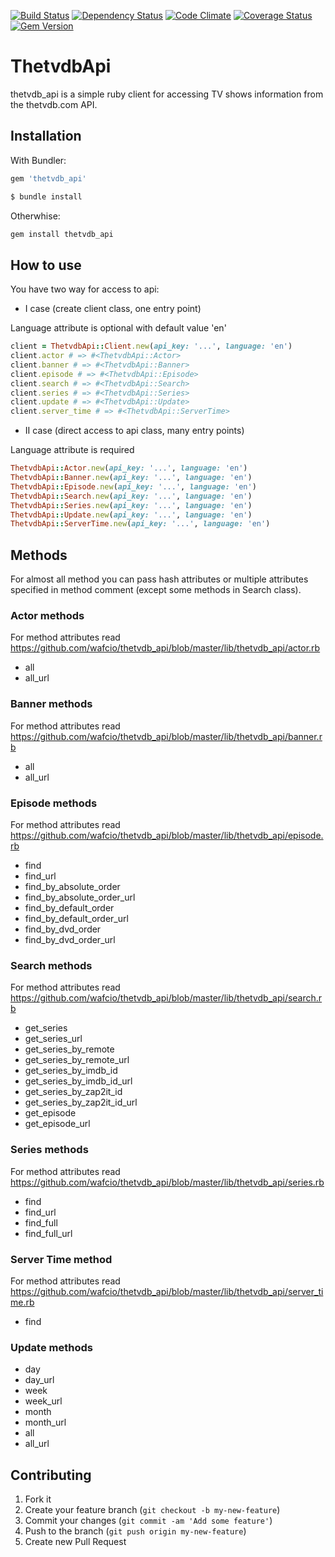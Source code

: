 [![Build Status](https://travis-ci.org/wafcio/thetvdb_api.png?branch=master)](https://travis-ci.org/wafcio/thetvdb_api)
[![Dependency Status](https://gemnasium.com/wafcio/thetvdb_api.png)](https://gemnasium.com/wafcio/thetvdb_api)
[![Code Climate](https://codeclimate.com/github/wafcio/thetvdb_api.png)](https://codeclimate.com/github/wafcio/thetvdb_api)
[![Coverage Status](https://coveralls.io/repos/wafcio/thetvdb_api/badge.png)](https://coveralls.io/r/wafcio/thetvdb_api)
[![Gem Version](https://badge.fury.io/rb/thetvdb_api.png)](http://badge.fury.io/rb/thetvdb_api)

# ThetvdbApi

thetvdb_api is a simple ruby client for accessing TV shows information from the thetvdb.com API.

## Installation

With Bundler:

```ruby
gem 'thetvdb_api'
```

```ruby
$ bundle install
```

Otherwhise:

```ruby
gem install thetvdb_api
```

## How to use

You have two way for access to api:

* I case (create client class, one entry point)

Language attribute is optional with default value 'en'

```ruby
client = ThetvdbApi::Client.new(api_key: '...', language: 'en')
client.actor # => #<ThetvdbApi::Actor>
client.banner # => #<ThetvdbApi::Banner>
client.episode # => #<ThetvdbApi::Episode>
client.search # => #<ThetvdbApi::Search>
client.series # => #<ThetvdbApi::Series>
client.update # => #<ThetvdbApi::Update>
client.server_time # => #<ThetvdbApi::ServerTime>
```

* II case (direct access to api class, many entry points)

Language attribute is required

```ruby
ThetvdbApi::Actor.new(api_key: '...', language: 'en')
ThetvdbApi::Banner.new(api_key: '...', language: 'en')
ThetvdbApi::Episode.new(api_key: '...', language: 'en')
ThetvdbApi::Search.new(api_key: '...', language: 'en')
ThetvdbApi::Series.new(api_key: '...', language: 'en')
ThetvdbApi::Update.new(api_key: '...', language: 'en')
ThetvdbApi::ServerTime.new(api_key: '...', language: 'en')
```

## Methods

For almost all method you can pass hash attributes or multiple attributes specified in method comment (except some methods in Search class).

### Actor methods

For method attributes read https://github.com/wafcio/thetvdb_api/blob/master/lib/thetvdb_api/actor.rb

* all
* all_url

### Banner methods

For method attributes read https://github.com/wafcio/thetvdb_api/blob/master/lib/thetvdb_api/banner.rb

* all
* all_url

### Episode methods

For method attributes read https://github.com/wafcio/thetvdb_api/blob/master/lib/thetvdb_api/episode.rb

* find
* find_url
* find_by_absolute_order
* find_by_absolute_order_url
* find_by_default_order
* find_by_default_order_url
* find_by_dvd_order
* find_by_dvd_order_url

### Search methods

For method attributes read https://github.com/wafcio/thetvdb_api/blob/master/lib/thetvdb_api/search.rb

* get_series
* get_series_url
* get_series_by_remote
* get_series_by_remote_url
* get_series_by_imdb_id
* get_series_by_imdb_id_url
* get_series_by_zap2it_id
* get_series_by_zap2it_id_url
* get_episode
* get_episode_url

### Series methods

For method attributes read https://github.com/wafcio/thetvdb_api/blob/master/lib/thetvdb_api/series.rb

* find
* find_url
* find_full
* find_full_url


### Server Time method

For method attributes read https://github.com/wafcio/thetvdb_api/blob/master/lib/thetvdb_api/server_time.rb

* find

### Update methods

* day
* day_url
* week
* week_url
* month
* month_url
* all
* all_url

## Contributing

1. Fork it
2. Create your feature branch (`git checkout -b my-new-feature`)
3. Commit your changes (`git commit -am 'Add some feature'`)
4. Push to the branch (`git push origin my-new-feature`)
5. Create new Pull Request
